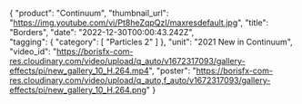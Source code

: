 {
   "product": "Continuum",
   "thumbnail_url": "https://img.youtube.com/vi/Pt8heZqpQzI/maxresdefault.jpg",
   "title": "Borders",
   "date": "2022-12-30T00:00:43.242Z",   
   "tagging": {
   "category": [
      "Particles 2"
    ]
   },
   "unit": "2021 New in Continuum",
   "video_id": "https://borisfx-com-res.cloudinary.com/video/upload/q_auto/v1672317093/gallery-effects/pi/new_gallery_10_H.264.mp4",
   "poster": "https://borisfx-com-res.cloudinary.com/video/upload/q_auto,f_auto/v1672317093/gallery-effects/pi/new_gallery_10_H.264.png"
}
